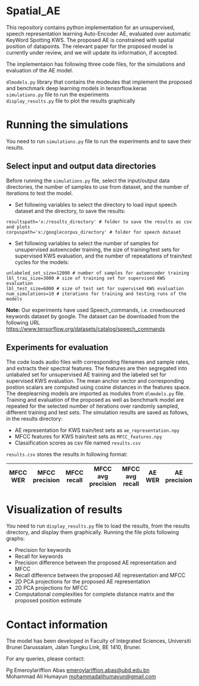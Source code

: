 # Spatial_AE

This repository contains python implementation for an unsupervised, speech representation learning Auto-Encoder AE, evaluated over automatic KeyWord Spotting KWS. The proposed AE is constrained with spatial position of datapoints. The relevant paper for the proposed model is currently under review, and we will update its information, if accepted.  

The implementaion has following three code files, for the simulations and evaluation of the AE model.

`dlmodels.py` library that contains the modeules that implement the proposed and benchmark deep learning models in tensorflow.keras   
`simulations.py` file to run the experiments  
`display_results.py` file to plot the results graphically  


# Running the simulations

You need to run `simulations.py` file to run the experiments and to save their results.

## Select input and output data directories
Before running the `simulations.py` file, select the input/output data directories, the number of samples to use from dataset, and the number of iterations to test the model.

* Set following variables to select the directory to load input speech dataset and the directory, to save the results:
```
resultspath='x:/results_directory' # folder to save the results as csv and plots
corpuspath='x:/googlecorpus_directory' # folder for speech dataset
```

* Set following variables to select the number of samples for unsupervised autoencoder training, the size of training/test sets for supervised KWS evaluation, and the number of repeatations of train/test cycles for the models:

```
unlabeled_set_size=12000 # number of samples for autoencoder training
lbl_trai_size=3000 # size of training set for supervised KWS evaluation
lbl_test_size=6000 # size of test set for supervised KWS evaluation
num_simulations=10 # iterations for training and testing runs of the models
```


**Note:** Our experiments have used Speech_commands, i.e. crowdsourced keywords dataset by google. The dataset can be downloaded from the following URL  
https://www.tensorflow.org/datasets/catalog/speech_commands


## Experiments for evaluation

The code loads audio files with corresponding filenames and sample rates, and extracts their spectral features.
The features are then segregated into unlabaled set for unsupervised AE training and the labeled set for  supervised KWS evaluation.
The mean anchor vector and corresponding postion scalars are computed using cosine distances in the features space.
The deeplearning models are imported as modules from `dlmodels.py` file. 
Training and evaluation of the proposed as well as benchmark model are repeated for the selected number of iterations over randomly sampled, different training and test sets. 
The simulation results are saved as follows, in the results directory:  
* AE representation for KWS train/test sets as `ae_representation.npy`    
* MFCC features for KWS train/test sets as `MFCC_features.npy`  
* Classification scores as csv file named `results.csv`   

`results.csv` stores the results in following format:  


|MFCC WER|MFCC precision|MFCC recall|MFCC avg precision|MFCC avg recall|AE WER|AE precision|AE recall|AE avg precision|AE avg recall|
|---|---|---|---|---|---|---|---|---|---|


# Visualization of results
You need to run `display_results.py` file to load the results, from the results directory, and display them graphically. Running the file plots following graphs:

* Precision for keywords
* Recall for keywords
* Precision difference between the proposed AE representation and MFCC
* Recall difference between the proposed AE representation and MFCC
* 2D PCA projections for the proposed AE representation
* 2D PCA projections for MFCC
* Computational complexities for complete distance matrix and the proposed position estimate

# Contact information

The model has been developed in Faculty of Integrated Sciences, Universiti Brunei Darussalam, Jalan Tungku Link, BE 1410, Brunei.

For any queries, please contact:

Pg Emeroylariffion Abas
emeroylariffion.abas@ubd.edu.bn  
Mohammad Ali Humayun
mohammadalihumayun@gmail.com
